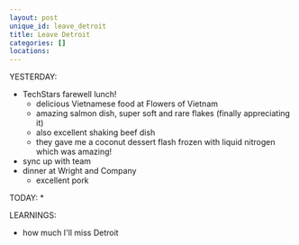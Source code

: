 ```yaml
---
layout: post
unique_id: leave_detroit
title: Leave Detroit
categories: []
locations: 
---
```


YESTERDAY:
* TechStars farewell lunch!
  * delicious Vietnamese food at Flowers of Vietnam
  * amazing salmon dish, super soft and rare flakes (finally appreciating it)
  * also excellent shaking beef dish
  * they gave me a coconut dessert flash frozen with liquid nitrogen which was amazing!
* sync up with team
* dinner at Wright and Company
  * excellent pork

TODAY:
* 

LEARNINGS:
* how much I'll miss Detroit
